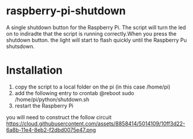 raspberry-pi-shutdown
=====================

A single shutdown button for the Raspberry Pi. The script will turn the led on to indiradte that the script is running correctly.When you press the shutdown button. the light will start to flash quickly until the Raspberry Pu shutsdown.

Installation
============

1. copy the script to a local folder on the pi (in this case /home/pi)
2. add the following entry to crontab
@reboot sudo /home/pi/python/shutdown.sh
3. restart the Raspberry Pi

you will need to construct the follow circuit 
https://cloud.githubusercontent.com/assets/8858414/5014109/10ff3d22-6a8b-11e4-8eb2-f2dbd0075e47.png
